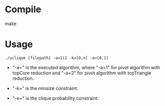 # Compile
  make
# Usage
  
  ``
  ./uclique [filepath] -a=1|2 -k=[0,n] -e=[0,1]
  ``
  
  - "-a=" is the executed algorithm, where "-a=1" for pivot algorithm with topCore reduction and "-a=2" for pivot algorithm with topTriangle reduction.
  
  - "-k=" is the minsize constraint.
  
  - "-e=" is the clique probability constraint.
